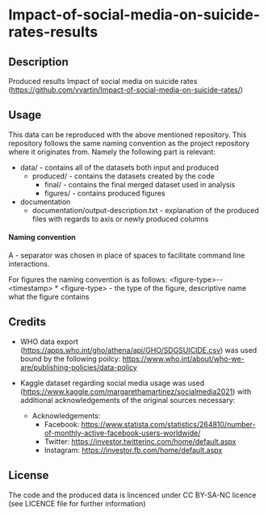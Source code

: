 # Impact-of-social-media-on-suicide-rates-results

## Description
Produced results Impact of social media on suicide rates (https://github.com/vvartin/Impact-of-social-media-on-suicide-rates/)

## Usage
This data can be reproduced with the above mentioned repository.
This repository follows the same naming convention as the project repository where it originates from. Namely the following part is relevant:

* data/ - contains all of the datasets both input and produced
	* produced/ - contains the datasets created by the code
		* final/ - contains the final merged dataset used in analysis 
		* figures/ - contains produced figures
* documentation
	* documentation/output-description.txt - explanation of the produced files with regards to axis or newly produced columns

#### Naming convention
A *-* separator was chosen in place of spaces to facilitate command line interactions.

For figures the naming convention is as follows: \<figure-type\>--\<timestamp\>
	* \<figure-type\> - the type of the figure, descriptive name what the figure contains

## Credits
* WHO data export (https://apps.who.int/gho/athena/api/GHO/SDGSUICIDE.csv) was used bound by the following poilcy: https://www.who.int/about/who-we-are/publishing-policies/data-policy

* Kaggle dataset regarding social media usage was used (https://www.kaggle.com/margarethamartinez/socialmedia2021) with additional acknowledgements of the original sources necessary:
	* Acknowledgements:
		* Facebook: https://www.statista.com/statistics/264810/number-of-monthly-active-facebook-users-worldwide/
		* Twitter: https://investor.twitterinc.com/home/default.aspx
		* Instagram: https://investor.fb.com/home/default.aspx

## License
The code and the produced data is lincenced under CC BY-SA-NC licence (see LICENCE file for further information)
